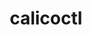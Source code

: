 ---
title: calicoctl
show_read_time: false
canonical_url: 'https://docs.projectcalico.org/v3.9/getting-started/calicoctl/index'
---